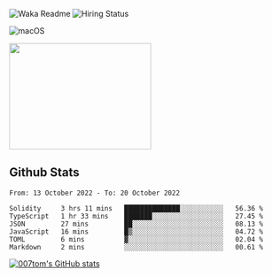 ![Waka Readme](https://github.com/007tom/007tom/workflows/Waka%20Readme/badge.svg)
![Hiring Status](https://img.shields.io/badge/Hireable-true-green)
<!-- ### Hi there 👋🏿 -->

<!--
**007tom/007tom** is a ✨ _special_ ✨ repository because its `README.md` (this file) appears on your GitHub profile.

Here are some ideas to get you started:
-->

<!--
- 🔭 I’m currently working on [SoftMaple](https://github.com/SoftMaple):
-->

<!-- - 🌱 I’m currently learning ...  -->
<!-- - 👯 I’m looking for ... -->
<!-- - 🤔 I’m looking for help with Javascript AST or Parser ... -->
<!-- - 💬 Ask me about ... -->
<!-- - 📫 How to reach me: ... -->
<!-- - 😄 Pronouns: ... -->
<!-- - ⚡ Fun fact: ... -->
<!--
-->

![macOS](https://img.shields.io/badge/Macbook%20Pro-Monterey%20%7C%2013--inch%20%7C%2016%20GB%20%7C%202020-%23000000?style=flat&logo=apple&logoColor=%23ffffff)

<img src="https://user-images.githubusercontent.com/31362988/165692768-690ffd03-1b8b-4d1b-92ea-bc7e60ebd043.png" width=256 height=192 />

## Github Stats

<!--START_SECTION:waka-->

```text
From: 13 October 2022 - To: 20 October 2022

Solidity     3 hrs 11 mins   ██████████████░░░░░░░░░░░   56.36 %
TypeScript   1 hr 33 mins    ███████░░░░░░░░░░░░░░░░░░   27.45 %
JSON         27 mins         ██░░░░░░░░░░░░░░░░░░░░░░░   08.13 %
JavaScript   16 mins         █▒░░░░░░░░░░░░░░░░░░░░░░░   04.72 %
TOML         6 mins          ▓░░░░░░░░░░░░░░░░░░░░░░░░   02.04 %
Markdown     2 mins          ░░░░░░░░░░░░░░░░░░░░░░░░░   00.61 %
```

<!--END_SECTION:waka-->


[![007tom's GitHub stats](https://github-readme-stats.vercel.app/api?username=zhyd1997&count_private=true&show_icons=true&theme=react)
](https://github.com/anuraghazra/github-readme-stats)
